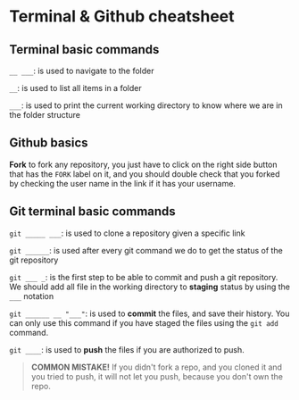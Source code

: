 # Terminal & Github cheatsheet

## Terminal basic commands

`__ ___`: is used to navigate to the folder

`__`: is used to list all items in a folder

`___`: is used to print the current working directory to know where we are in the folder structure

## Github basics

**Fork**
to fork any repository, you just have to click on the right side button that has the `FORK` label on it, and you should double check that you forked by checking the user name in the link if it has your username.

## Git terminal basic commands

`git _____ ___`: is used to clone a repository given a specific link

`git ______`: is used after every git command we do to get the status of the git repository

`git ___ _`: is the first step to be able to commit and push a git repository. We should add all file in the working directory to **staging** status by using the `___` notation

`git ______ __ "___"`: is used to **commit** the files, and save their history. You can only use this command if you have staged the files using the `git add` command.

`git ____`: is used to **push** the files if you are authorized to push.

> **COMMON MISTAKE!**
> If you didn't fork a repo, and you cloned it and you tried to push, it will not let you push, because you don't own the repo.
